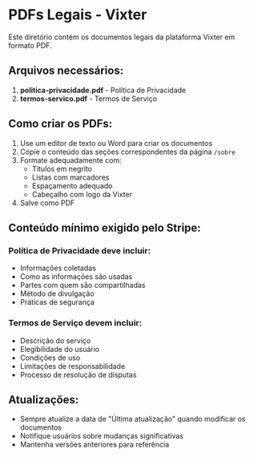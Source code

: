 # PDFs Legais - Vixter

Este diretório contém os documentos legais da plataforma Vixter em formato PDF.

## Arquivos necessários:

1. **politica-privacidade.pdf** - Política de Privacidade
2. **termos-servico.pdf** - Termos de Serviço

## Como criar os PDFs:

1. Use um editor de texto ou Word para criar os documentos
2. Copie o conteúdo das seções correspondentes da página `/sobre`
3. Formate adequadamente com:
   - Títulos em negrito
   - Listas com marcadores
   - Espaçamento adequado
   - Cabeçalho com logo da Vixter
4. Salve como PDF

## Conteúdo mínimo exigido pelo Stripe:

### Política de Privacidade deve incluir:
- Informações coletadas
- Como as informações são usadas
- Partes com quem são compartilhadas
- Método de divulgação
- Práticas de segurança

### Termos de Serviço devem incluir:
- Descrição do serviço
- Elegibilidade do usuário
- Condições de uso
- Limitações de responsabilidade
- Processo de resolução de disputas

## Atualizações:
- Sempre atualize a data de "Última atualização" quando modificar os documentos
- Notifique usuários sobre mudanças significativas
- Mantenha versões anteriores para referência
